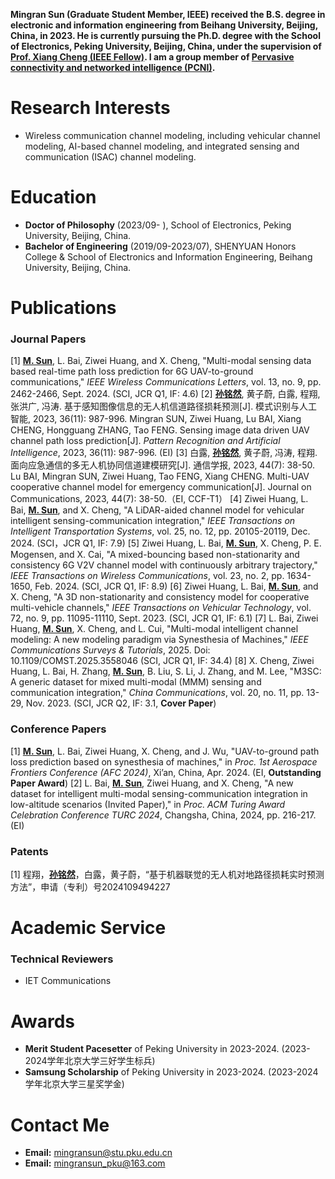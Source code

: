 **Mingran Sun (Graduate Student Member, IEEE) received the B.S. degree in electronic and information engineering from Beihang University, Beijing, China, in 2023. He is currently pursuing the Ph.D. degree with the School of Electronics, Peking University, Beijing, China, under the supervision of [Prof. Xiang Cheng (IEEE Fellow)](https://ele.pku.edu.cn/info/1023/1063.htm). I am a group member of [Pervasive connectivity and networked intelligence (PCNI)](http://pcni.pku.edu.cn/homepage.html).**


# Research Interests

+ Wireless communication channel modeling, including vehicular channel modeling, AI-based channel
modeling, and integrated sensing and communication (ISAC) channel modeling.


# Education

+ **Doctor of Philosophy** (2023/09- ), School of Electronics, Peking University, Beijing, China.
+ **Bachelor of Engineering** (2019/09-2023/07), SHENYUAN Honors College & School of Electronics and Information Engineering, Beihang University, Beijing, China.

# Publications


### Journal Papers

[1] **<u>M. Sun</u>**, L. Bai, Ziwei Huang, and X. Cheng, "Multi-modal sensing data based real-time path loss prediction for 6G UAV-to-ground communications," *IEEE Wireless Communications Letters*, vol. 13, no. 9, pp. 2462-2466, Sept. 2024. (SCI, JCR Q1, IF: 4.6)
[2] **<u>孙铭然</u>**, 黄子蔚, 白露, 程翔, 张洪广, 冯涛. 基于感知图像信息的无人机信道路径损耗预测[J]. 模式识别与人工智能, 2023, 36(11): 987-996. Mingran SUN, Ziwei Huang, Lu BAI, Xiang CHENG, Hongguang ZHANG, Tao FENG. Sensing image data driven UAV channel path loss prediction[J]. *Pattern Recognition and Artificial Intelligence*, 2023, 36(11): 987-996. (EI)
[3] 白露, **<u>孙铭然</u>**, 黄子蔚, 冯涛, 程翔. 面向应急通信的多无人机协同信道建模研究[J]. 通信学报, 2023, 44(7): 38-50. Lu BAI, Mingran SUN, Ziwei Huang, Tao FENG, Xiang CHENG. Multi-UAV cooperative channel model for emergency communication[J]. Journal on Communications, 2023, 44(7): 38-50.（EI, CCF-T1）
[4] Ziwei Huang, L. Bai, **<u>M. Sun</u>**, and X. Cheng, "A LiDAR-aided channel model for vehicular intelligent sensing-communication integration," *IEEE Transactions on Intelligent Transportation Systems*, vol. 25, no. 12, pp. 20105-20119, Dec. 2024. (SCI，JCR Q1, IF: 7.9)
[5] Ziwei Huang, L. Bai, **<u>M. Sun</u>**, X. Cheng, P. E. Mogensen, and X. Cai, "A mixed-bouncing based non-stationarity and consistency 6G V2V channel model with continuously arbitrary trajectory," *IEEE Transactions on Wireless Communications*, vol. 23, no. 2, pp. 1634-1650, Feb. 2024. (SCI, JCR Q1, IF: 8.9)
[6] Ziwei Huang, L. Bai, **<u>M. Sun</u>**, and X. Cheng, "A 3D non-stationarity and consistency model for cooperative multi-vehicle channels," *IEEE Transactions on Vehicular Technology*, vol. 72, no. 9, pp. 11095-11110, Sept. 2023. (SCI, JCR Q1, IF: 6.1)
[7] L. Bai, Ziwei Huang, **<u>M. Sun</u>**, X. Cheng, and L. Cui, "Multi-modal intelligent channel modeling: A new modeling paradigm via Synesthesia of Machines," *IEEE Communications Surveys & Tutorials*, 2025. Doi: 10.1109/COMST.2025.3558046 (SCI, JCR Q1, IF: 34.4)
[8] X. Cheng, Ziwei Huang, L. Bai, H. Zhang, **<u>M. Sun</u>**, B. Liu, S. Li, J. Zhang, and M. Lee, "M3SC: A generic dataset for mixed multi-modal (MMM) sensing and communication integration," *China Communications*, vol. 20, no. 11, pp. 13-29, Nov. 2023. (SCI, JCR Q2, IF: 3.1, **Cover Paper**)




### Conference Papers

[1] **<u>M. Sun</u>**, L. Bai, Ziwei Huang, X. Cheng, and J. Wu, "UAV-to-ground path loss prediction based on synesthesia of machines," in *Proc. 1st Aerospace Frontiers Conference (AFC 2024)*, Xi’an, China, Apr. 2024. (EI, **Outstanding Paper Award**)
[2] L. Bai, **<u>M. Sun</u>**, Ziwei Huang, and X. Cheng, "A new dataset for intelligent multi-modal sensing-communication integration in low-altitude scenarios (Invited Paper)," in *Proc. ACM Turing Award Celebration Conference TURC 2024*, Changsha, China, 2024, pp. 216-217. (EI)

### Patents

[1] 程翔，**<u>孙铭然</u>**，白露，黄子蔚，“基于机器联觉的无人机对地路径损耗实时预测方法”，申请（专利）号2024109494227


# Academic Service
 
### Technical Reviewers
+ IET Communications


# Awards

+ **Merit Student Pacesetter** of Peking University in 2023-2024. (2023-2024学年北京大学三好学生标兵)
+ **Samsung Scholarship** of Peking University in 2023-2024. (2023-2024学年北京大学三星奖学金)

# Contact Me

+ **Email:** mingransun@stu.pku.edu.cn
+ **Email:** mingransun_pku@163.com 

